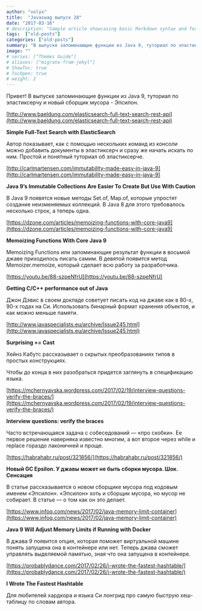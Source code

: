 ```yaml
---
author: "volyx"
title:  "Javaswag выпуск 28"
date: "2017-03-16"
# description: "Sample article showcasing basic Markdown syntax and formatting for HTML elements."
tags:  ["old-posts"]
categories: ["old-posts"]
summary: "В выпуске запоминающие функции из Java 9, туториал по эластиксерчу и новый сборщик мусора - Эпсилон."
image: ""
# series: ["Themes Guide"]
# aliases: ["migrate-from-jekyl"]
# ShowToc: true
# TocOpen: true
# weight: 2
---
```


Привет!
В выпуске запоминающие функции из Java 9, туториал по эластиксерчу и новый сборщик мусора - Эпсилон.

[http://www.baeldung.com/elasticsearch-full-text-search-rest-api](http://www.baeldung.com/elasticsearch-full-text-search-rest-api)

**Simple Full-Text Search with ElasticSearch**

Автор показывает, как с помощью нескольких команд из консоли можно добавить документы в эластиксерч и сразу же начать искать по ним. Простой и понятный туториал об эластиксерче. 

[http://carlmartensen.com/immutability-made-easy-in-java-9](http://carlmartensen.com/immutability-made-easy-in-java-9)

**Java 9’s Immutable Collections Are Easier To Create But Use With Caution**

В Java 9 появятся новые методы Set.of, Map.of, которые упростят создание неизменяемых коллекций. В Java 8  для этого требовалось несколько строк, а теперь одна.

[https://dzone.com/articles/memoizing-functions-with-core-java9](https://dzone.com/articles/memoizing-functions-with-core-java9)

**Memoizing Functions With Core Java 9**

Memoizing Functions или запоминающие результат функции в восьмой джаве приходилось писать самим. В девятой появится метод Memoizer.memoize, который сделает всю работу за разработчика.

[https://youtu.be/88-szpeNfrU](https://youtu.be/88-szpeNfrU)

**Getting C/C++ performance out of Java**

Джон Дэвис в своем докладе советует писать код на джаве как в 80-х, 90-х годах на Си.
Использовать бинарный формат хранения объектов, и как можно меньше памяти.

[http://www.javaspecialists.eu/archive/Issue245.html](http://www.javaspecialists.eu/archive/Issue245.html)

**Surprising += Cast**

Хейнз Кабутс рассказывает о скрытых преобразованиях типов в простых конструкциях.

Чтобы до конца в них разобраться придется заглянуть в спецификацию языка.

[https://mchernyavska.wordpress.com/2017/02/19/interview-questions-verify-the-braces/](https://mchernyavska.wordpress.com/2017/02/19/interview-questions-verify-the-braces/)

**Interview questions: verify the braces**

Часто встречающаяся задача с собеседований — «про скобки». Ее первое решение наверняка известно многим, а вот второе через while и replace гораздо лаконичней и проще.

[https://habrahabr.ru/post/321856/](https://habrahabr.ru/post/321856/)

**Новый GC Epsilon. У джавы может не быть сборки мусора. Шок. Сенсация**

В статье рассказывается о новом сборщике мусора под кодовым именем «Эпсилон». «Эпсилон» хоть и сборщик мусора, но мусор не собирает.  В статье — о том как он это делает.

[https://www.infoq.com/news/2017/02/java-memory-limit-container](https://www.infoq.com/news/2017/02/java-memory-limit-container)

**Java 9 Will Adjust Memory Limits if Running with Docker**

В джава 9 появится опция, которая поможет виртуальной машине понять запущена она в контейнере или нет. Теперь джава сможет управлять выделяемой памятью, зная что она запущена в контейнере.

[https://probablydance.com/2017/02/26/i-wrote-the-fastest-hashtable/](https://probablydance.com/2017/02/26/i-wrote-the-fastest-hashtable/)

**I Wrote The Fastest Hashtable**

Для любителей хардкора и языка Си лонгрид про самую быструю хеш-таблицу по словам автора.
